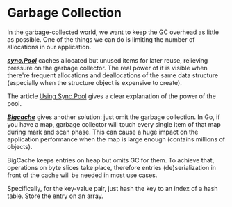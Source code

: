 # Garbage Collection

In the garbage-collected world, we want to
keep the GC overhead as little as possible.
One of the things we can do is limiting
the number of allocations in our application.

***[sync.Pool][sync.Pool]***
caches allocated but unused items for later reuse,
relieving pressure on the garbage collector.
The real power of it is visible when there're
frequent allocations and deallocations of
the same data structure
(especially when the structure object is expensive to create).

The article [Using Sync.Pool][Using Sync.Pool] gives
a clear explanation of the power of the pool.

***[Bigcache][Bigcache]*** gives another solution:
just omit the garbage collection.
In Go, if you have a map, garbage collector will
touch every single item of that map during mark and scan phase.
This can cause a huge impact on the application performance
when the map is large enough (contains millions of objects).

BigCache keeps entries on heap but omits GC for them.
To achieve that, operations on byte slices take place,
therefore entries (de)serialization in front of the cache
will be needed in most use cases.

Specifically, for the key-value pair, just hash the key to
an index of a hash table. Store the entry on an array.

[sync.Pool]: https://pkg.go.dev/sync#Pool
[Using Sync.Pool]: https://developer20.com/using-sync-pool/
[Bigcache]: https://github.com/allegro/bigcache

